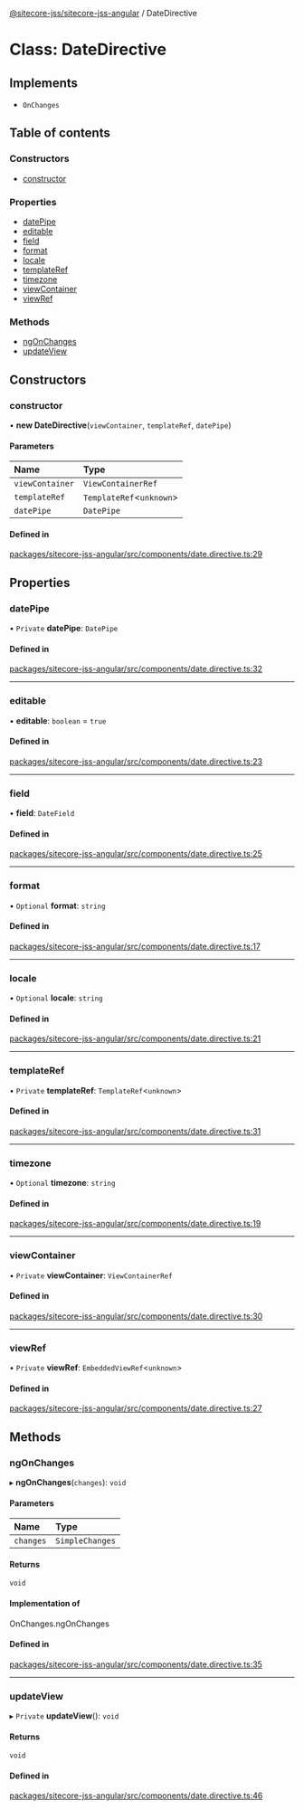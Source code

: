 [@sitecore-jss/sitecore-jss-angular](../README.md) / DateDirective

# Class: DateDirective

## Implements

- `OnChanges`

## Table of contents

### Constructors

- [constructor](DateDirective.md#constructor)

### Properties

- [datePipe](DateDirective.md#datepipe)
- [editable](DateDirective.md#editable)
- [field](DateDirective.md#field)
- [format](DateDirective.md#format)
- [locale](DateDirective.md#locale)
- [templateRef](DateDirective.md#templateref)
- [timezone](DateDirective.md#timezone)
- [viewContainer](DateDirective.md#viewcontainer)
- [viewRef](DateDirective.md#viewref)

### Methods

- [ngOnChanges](DateDirective.md#ngonchanges)
- [updateView](DateDirective.md#updateview)

## Constructors

### constructor

• **new DateDirective**(`viewContainer`, `templateRef`, `datePipe`)

#### Parameters

| Name | Type |
| :------ | :------ |
| `viewContainer` | `ViewContainerRef` |
| `templateRef` | `TemplateRef`\<`unknown`\> |
| `datePipe` | `DatePipe` |

#### Defined in

[packages/sitecore-jss-angular/src/components/date.directive.ts:29](https://github.com/Sitecore/jss/blob/5b411c1f2/packages/sitecore-jss-angular/src/components/date.directive.ts#L29)

## Properties

### datePipe

• `Private` **datePipe**: `DatePipe`

#### Defined in

[packages/sitecore-jss-angular/src/components/date.directive.ts:32](https://github.com/Sitecore/jss/blob/5b411c1f2/packages/sitecore-jss-angular/src/components/date.directive.ts#L32)

___

### editable

• **editable**: `boolean` = `true`

#### Defined in

[packages/sitecore-jss-angular/src/components/date.directive.ts:23](https://github.com/Sitecore/jss/blob/5b411c1f2/packages/sitecore-jss-angular/src/components/date.directive.ts#L23)

___

### field

• **field**: `DateField`

#### Defined in

[packages/sitecore-jss-angular/src/components/date.directive.ts:25](https://github.com/Sitecore/jss/blob/5b411c1f2/packages/sitecore-jss-angular/src/components/date.directive.ts#L25)

___

### format

• `Optional` **format**: `string`

#### Defined in

[packages/sitecore-jss-angular/src/components/date.directive.ts:17](https://github.com/Sitecore/jss/blob/5b411c1f2/packages/sitecore-jss-angular/src/components/date.directive.ts#L17)

___

### locale

• `Optional` **locale**: `string`

#### Defined in

[packages/sitecore-jss-angular/src/components/date.directive.ts:21](https://github.com/Sitecore/jss/blob/5b411c1f2/packages/sitecore-jss-angular/src/components/date.directive.ts#L21)

___

### templateRef

• `Private` **templateRef**: `TemplateRef`\<`unknown`\>

#### Defined in

[packages/sitecore-jss-angular/src/components/date.directive.ts:31](https://github.com/Sitecore/jss/blob/5b411c1f2/packages/sitecore-jss-angular/src/components/date.directive.ts#L31)

___

### timezone

• `Optional` **timezone**: `string`

#### Defined in

[packages/sitecore-jss-angular/src/components/date.directive.ts:19](https://github.com/Sitecore/jss/blob/5b411c1f2/packages/sitecore-jss-angular/src/components/date.directive.ts#L19)

___

### viewContainer

• `Private` **viewContainer**: `ViewContainerRef`

#### Defined in

[packages/sitecore-jss-angular/src/components/date.directive.ts:30](https://github.com/Sitecore/jss/blob/5b411c1f2/packages/sitecore-jss-angular/src/components/date.directive.ts#L30)

___

### viewRef

• `Private` **viewRef**: `EmbeddedViewRef`\<`unknown`\>

#### Defined in

[packages/sitecore-jss-angular/src/components/date.directive.ts:27](https://github.com/Sitecore/jss/blob/5b411c1f2/packages/sitecore-jss-angular/src/components/date.directive.ts#L27)

## Methods

### ngOnChanges

▸ **ngOnChanges**(`changes`): `void`

#### Parameters

| Name | Type |
| :------ | :------ |
| `changes` | `SimpleChanges` |

#### Returns

`void`

#### Implementation of

OnChanges.ngOnChanges

#### Defined in

[packages/sitecore-jss-angular/src/components/date.directive.ts:35](https://github.com/Sitecore/jss/blob/5b411c1f2/packages/sitecore-jss-angular/src/components/date.directive.ts#L35)

___

### updateView

▸ `Private` **updateView**(): `void`

#### Returns

`void`

#### Defined in

[packages/sitecore-jss-angular/src/components/date.directive.ts:46](https://github.com/Sitecore/jss/blob/5b411c1f2/packages/sitecore-jss-angular/src/components/date.directive.ts#L46)
